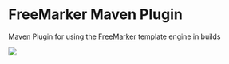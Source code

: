# FreeMarker Maven Plugin
[Maven](https://maven.apache.org/) Plugin for using the [FreeMarker](https://freemarker.apache.org/) template engine in builds

![](https://github.com/sdingel/freemarker-maven-plugin/workflows/Build/badge.svg)
